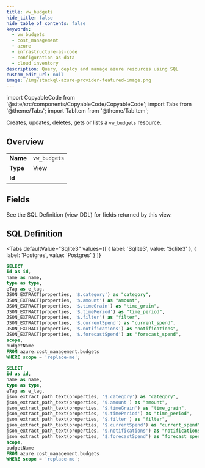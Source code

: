 ```yaml
--- 
title: vw_budgets
hide_title: false
hide_table_of_contents: false
keywords:
  - vw_budgets
  - cost_management
  - azure
  - infrastructure-as-code
  - configuration-as-data
  - cloud inventory
description: Query, deploy and manage azure resources using SQL
custom_edit_url: null
image: /img/stackql-azure-provider-featured-image.png
---
```


import CopyableCode from '@site/src/components/CopyableCode/CopyableCode';
import Tabs from '@theme/Tabs';
import TabItem from '@theme/TabItem';

Creates, updates, deletes, gets or lists a <code>vw_budgets</code> resource.

## Overview
<table><tbody>
<tr><td><b>Name</b></td><td><code>vw_budgets</code></td></tr>
<tr><td><b>Type</b></td><td>View</td></tr>
<tr><td><b>Id</b></td><td><CopyableCode code="azure.cost_management.vw_budgets" /></td></tr>
</tbody></table>

## Fields

See the SQL Definition (view DDL) for fields returned by this view.

## SQL Definition

<Tabs
defaultValue="Sqlite3"
values={[
{ label: 'Sqlite3', value: 'Sqlite3' },
{ label: 'Postgres', value: 'Postgres' }
]}
>
<TabItem value="Sqlite3">

```sql
SELECT
id as id,
name as name,
type as type,
eTag as e_tag,
JSON_EXTRACT(properties, '$.category') as "category",
JSON_EXTRACT(properties, '$.amount') as "amount",
JSON_EXTRACT(properties, '$.timeGrain') as "time_grain",
JSON_EXTRACT(properties, '$.timePeriod') as "time_period",
JSON_EXTRACT(properties, '$.filter') as "filter",
JSON_EXTRACT(properties, '$.currentSpend') as "current_spend",
JSON_EXTRACT(properties, '$.notifications') as "notifications",
JSON_EXTRACT(properties, '$.forecastSpend') as "forecast_spend",
scope,
budgetName
FROM azure.cost_management.budgets
WHERE scope = 'replace-me';
```

</TabItem>
<TabItem value="Postgres">

```sql
SELECT
id as id,
name as name,
type as type,
eTag as e_tag,
json_extract_path_text(properties, '$.category') as "category",
json_extract_path_text(properties, '$.amount') as "amount",
json_extract_path_text(properties, '$.timeGrain') as "time_grain",
json_extract_path_text(properties, '$.timePeriod') as "time_period",
json_extract_path_text(properties, '$.filter') as "filter",
json_extract_path_text(properties, '$.currentSpend') as "current_spend",
json_extract_path_text(properties, '$.notifications') as "notifications",
json_extract_path_text(properties, '$.forecastSpend') as "forecast_spend",
scope,
budgetName
FROM azure.cost_management.budgets
WHERE scope = 'replace-me';
```

</TabItem>
</Tabs>
